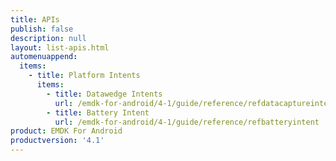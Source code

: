 ```yaml
---
title: APIs
publish: false
description: null
layout: list-apis.html
automenuappend:
  items:
    - title: Platform Intents
      items:
        - title: Datawedge Intents
          url: /emdk-for-android/4-1/guide/reference/refdatacaptureintent
        - title: Battery Intent
          url: /emdk-for-android/4-1/guide/reference/refbatteryintent
product: EMDK For Android
productversion: '4.1'
---
```












